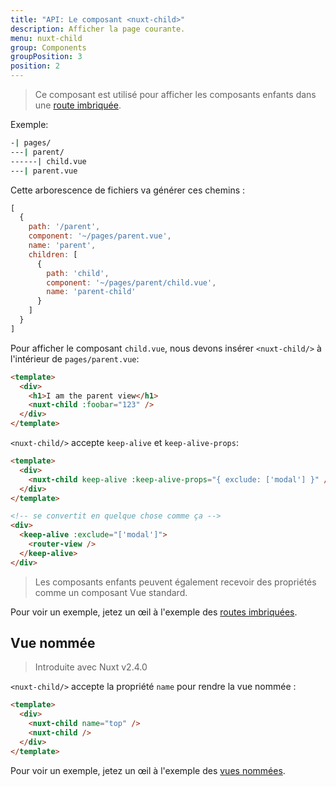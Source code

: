 ```yaml
---
title: "API: Le composant <nuxt-child>"
description: Afficher la page courante.
menu: nuxt-child
group: Components
groupPosition: 3
position: 2
---
```


> Ce composant est utilisé pour afficher les composants enfants dans une [route imbriquée](/guide/routing#nested-routes).

Exemple:

```bash
-| pages/
---| parent/
------| child.vue
---| parent.vue
```

Cette arborescence de fichiers va générer ces chemins :

```js
[
  {
    path: '/parent',
    component: '~/pages/parent.vue',
    name: 'parent',
    children: [
      {
        path: 'child',
        component: '~/pages/parent/child.vue',
        name: 'parent-child'
      }
    ]
  }
]
```

Pour afficher le composant `child.vue`, nous devons insérer `<nuxt-child/>` à l'intérieur de `pages/parent.vue`:

```html
<template>
  <div>
    <h1>I am the parent view</h1>
    <nuxt-child :foobar="123" />
  </div>
</template>
```

`<nuxt-child/>` accepte `keep-alive` et `keep-alive-props`:

```html
<template>
  <div>
    <nuxt-child keep-alive :keep-alive-props="{ exclude: ['modal'] }" />
  </div>
</template>

<!-- se convertit en quelque chose comme ça -->
<div>
  <keep-alive :exclude="['modal']">
    <router-view />
  </keep-alive>
</div>
```

> Les composants enfants peuvent également recevoir des propriétés comme un composant Vue standard.

Pour voir un exemple, jetez un œil à l'exemple des [routes imbriquées](/examples/nested-routes).

## Vue nommée

> Introduite avec Nuxt v2.4.0

`<nuxt-child/>` accepte la propriété `name` pour rendre la vue nommée :

```html
<template>
  <div>
    <nuxt-child name="top" />
    <nuxt-child />
  </div>
</template>
```

Pour voir un exemple, jetez un œil à l'exemple des [vues nommées](/examples/named-views).
